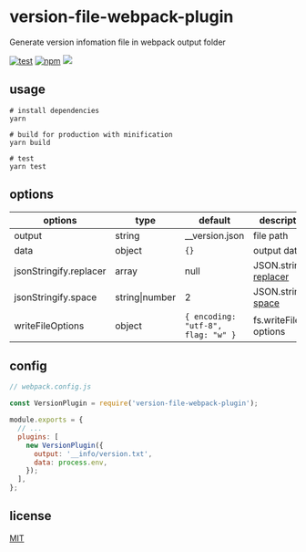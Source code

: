 # version-file-webpack-plugin

Generate version infomation file in webpack output folder

[![test](https://github.com/wangcch/version-file-webpack-plugin/actions/workflows/main.yml/badge.svg)](https://github.com/wangcch/version-file-webpack-plugin/actions/workflows/main.yml)
[![npm](https://img.shields.io/npm/v/version-file-webpack-plugin.svg)](https://www.npmjs.com/package/version-file-webpack-plugin)
[![](https://img.shields.io/github/license/wangcch/version-file-webpack-plugin)](https://github.com/wangcch/version-file-webpack-plugin/blob/main/LICENSE)

## usage

```
# install dependencies
yarn

# build for production with minification
yarn build

# test
yarn test
```

## options

| options                | type           | default                            | description                                                                                                                |
| ---------------------- | -------------- | ---------------------------------- | -------------------------------------------------------------------------------------------------------------------------- |
| output                 | string         | \_\_version.json                   | file path                                                                                                                  |
| data                   | object         | `{}`                               | output data                                                                                                                |
| jsonStringify.replacer | array          | null                               | JSON.stringify [replacer](https://developer.mozilla.org/en-US/docs/Web/JavaScript/Reference/Global_Objects/JSON/stringify) |
| jsonStringify.space    | string\|number | 2                                  | JSON.stringify [space](https://developer.mozilla.org/en-US/docs/Web/JavaScript/Reference/Global_Objects/JSON/stringify)    |
| writeFileOptions       | object         | `{ encoding: "utf-8", flag: "w" }` | fs.writeFile options                                                                                                       |

## config

```js
// webpack.config.js

const VersionPlugin = require('version-file-webpack-plugin');

module.exports = {
  // ...
  plugins: [
    new VersionPlugin({
      output: '__info/version.txt',
      data: process.env,
    });
  ],
};
```

## license

[MIT](./LICENSE)
